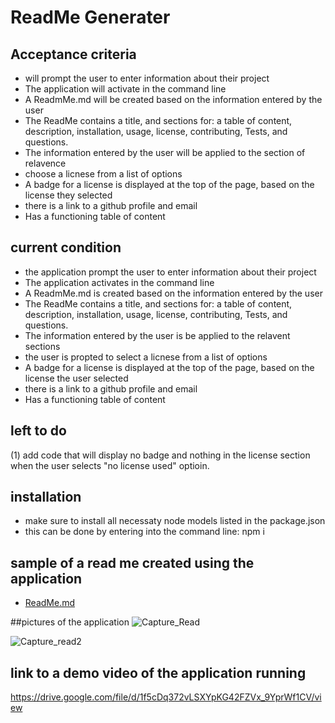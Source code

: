 # ReadMe Generater

## Acceptance criteria 

*  will prompt the user to enter information about their project
*  The application will activate in the command line
*  A ReadmMe.md will be created based on the information entered by the user
*  The ReadMe contains a title, and sections for: a table of content, description, installation, usage, license, contributing, Tests, and questions.
*  The information entered by the user will be applied to the section of relavence
*  choose a licnese from a list of options
*  A badge for a license is displayed at the top of the page, based on the license they selected
*  there is a link to a github profile and email
*  Has a functioning table of content


## current condition

*  the application prompt the user to enter information about their project
*  The application activates in the command line
*  A ReadmMe.md is created based on the information entered by the user
*  The ReadMe contains a title, and sections for: a table of content, description, installation, usage, license, contributing, Tests, and questions.
*  The information entered by the user is be applied to the relavent sections
*  the user is propted to select a licnese from a list of options
*  A badge for a license is displayed at the top of the page, based on the license the user selected
*  there is a link to a github profile and email
*  Has a functioning table of content



## left to do
(1) add code that will display no badge and nothing in the license section when the user selects "no license used" optioin. 

## installation 

* make sure to install all necessaty node models listed in the package.json
* this can be done by entering into the command line:   npm i   

## sample of a read me created using the application  

* [ReadMe.md](https://github.com/Dom231/ReadMe-Generater/files/10224093/ReadMe.md)


##pictures of the application 
![Capture_Read](https://user-images.githubusercontent.com/114959233/207500454-a948cc51-2553-4214-868b-fdff36efc117.PNG)

![Capture_read2](https://user-images.githubusercontent.com/114959233/207500466-4590ee4b-a5ff-4878-8984-320a4b121195.PNG)



## link to a demo video of the application running 
https://drive.google.com/file/d/1f5cDq372vLSXYpKG42FZVx_9YprWf1CV/view

